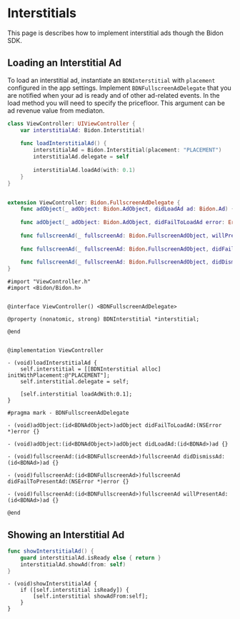# Interstitials

This page is describes how to implement interstitial ads though the Bidon SDK.

## Loading an Interstitial Ad

To load an interstitial ad, instantiate an `BDNInterstitial` with `placement` configured in the app settings. Implement `BDNFullscreenAdDelegate` that you are notified when your ad is ready and of other ad-related events. In the load method you will need to specify the pricefloor. This argument can be ad revenue value from mediaton.

```swift
class ViewController: UIViewController {
    var interstitialAd: Bidon.Interstitial!
    
    func loadInterstitialAd() {
        interstitialAd = Bidon.Interstitial(placement: "PLACEMENT")
        interstitialAd.delegate = self
        
        interstitialAd.loadAd(with: 0.1)
    }
}


extension ViewController: Bidon.FullscreenAdDelegate {
    func adObject(_ adObject: Bidon.AdObject, didLoadAd ad: Bidon.Ad) {}
    
    func adObject(_ adObject: Bidon.AdObject, didFailToLoadAd error: Error) {}
    
    func fullscreenAd(_ fullscreenAd: Bidon.FullscreenAdObject, willPresentAd ad: Bidon.Ad) {}
    
    func fullscreenAd(_ fullscreenAd: Bidon.FullscreenAdObject, didFailToPresentAd error: Error) {}
    
    func fullscreenAd(_ fullscreenAd: Bidon.FullscreenAdObject, didDismissAd ad: Bidon.Ad) {}
}
```

```obj-c
#import "ViewController.h"
#import <Bidon/Bidon.h>


@interface ViewController() <BDNFullscreenAdDelegate>

@property (nonatomic, strong) BDNInterstitial *interstitial;

@end


@implementation ViewController

- (void)loadInterstitialAd {
    self.interstitial = [[BDNInterstitial alloc] initWithPlacement:@"PLACEMENT"];
    self.interstitial.delegate = self;

    [self.interstitial loadAdWith:0.1];
}

#pragma mark - BDNFullscreenAdDelegate

- (void)adObject:(id<BDNAdObject>)adObject didFailToLoadAd:(NSError *)error {}

- (void)adObject:(id<BDNAdObject>)adObject didLoadAd:(id<BDNAd>)ad {}

- (void)fullscreenAd:(id<BDNFullscreenAd>)fullscreenAd didDismissAd:(id<BDNAd>)ad {}

- (void)fullscreenAd:(id<BDNFullscreenAd>)fullscreenAd didFailToPresentAd:(NSError *)error {}

- (void)fullscreenAd:(id<BDNFullscreenAd>)fullscreenAd willPresentAd:(id<BDNAd>)ad {}

@end
```

## Showing an Interstitial Ad

```swift
func showInterstitialAd() {
    guard interstitialAd.isReady else { return }
    interstitialAd.showAd(from: self)
}
```

```obj-c
- (void)showInterstitialAd {
    if ([self.interstitial isReady]) {
        [self.interstitial showAdFrom:self];
    }
}
```